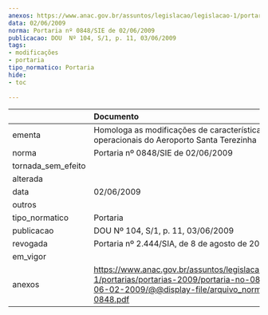 ```yaml
---
anexos: https://www.anac.gov.br/assuntos/legislacao/legislacao-1/portarias/portarias-2009/portaria-no-0848-sie-de-06-02-2009/@@display-file/arquivo_norma/PA2009-0848.pdf
data: 02/06/2009
norma: Portaria nº 0848/SIE de 02/06/2009
publicacao: DOU  Nº 104, S/1, p. 11, 03/06/2009
tags:
- modificações
- portaria
tipo_normatico: Portaria
hide: 
- toc 
 
---
```


|                    | Documento                                                                                                                                                         |
|:-------------------|:------------------------------------------------------------------------------------------------------------------------------------------------------------------|
| ementa             | Homologa as modificações de características físicas e operacionais do Aeroporto Santa Terezinha (SSJA).                                                           |
| norma              | Portaria nº 0848/SIE de 02/06/2009                                                                                                                                |
| tornada_sem_efeito |                                                                                                                                                                   |
| alterada           |                                                                                                                                                                   |
| data               | 02/06/2009                                                                                                                                                        |
| outros             |                                                                                                                                                                   |
| tipo_normatico     | Portaria                                                                                                                                                          |
| publicacao         | DOU  Nº 104, S/1, p. 11, 03/06/2009                                                                                                                               |
| revogada           | Portaria nº 2.444/SIA, de 8 de agosto de 2018                                                                                                                     |
| em_vigor           |                                                                                                                                                                   |
| anexos             | https://www.anac.gov.br/assuntos/legislacao/legislacao-1/portarias/portarias-2009/portaria-no-0848-sie-de-06-02-2009/@@display-file/arquivo_norma/PA2009-0848.pdf |